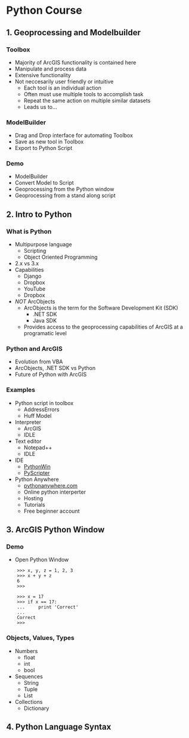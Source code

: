 ﻿# Python Course

## 1. Geoprocessing and Modelbuilder

### Toolbox

- Majority of ArcGIS functionality is contained here
- Manipulate and process data
- Extensive functionality
- Not neccesarily user friendly or intuitive
    - Each tool is an individual action
    - Often must use multiple tools to accomplish task
    - Repeat the same action on multiple similar datasets
    - Leads us to...

### ModelBuilder

- Drag and Drop interface for automating Toolbox
- Save as new tool in Toolbox
- Export to Python Script

### Demo

- ModelBuilder
- Convert Model to Script
- Geoprocessing from the Python window
- Geoprocessing from a stand along script


## 2. Intro to Python

### What is Python

- Multipurpose language
    - Scripting
    - Object Oriented Programming
- 2.x vs 3.x
- Capabilities
    - Django
    - Dropbox
    - YouTube
    - Dropbox
- _NOT_ ArcObjects
    - ArcObjects is the term for the Software Development Kit (SDK)
        - .NET SDK
        - Java SDK
    - Provides access to the geoprocessing capabilities of ArcGIS at
      a programatic level

### Python and ArcGIS

- Evolution from VBA
- ArcObjects, .NET SDK vs Python
- Future of Python with ArcGIS

### Examples

- Python script in toolbox
    - AddressErrors
    - Huff Model
- Interpreter
    - ArcGIS
    - IDLE
- Text editor
    - Notepad++
    - IDLE
- IDE
    - [PythonWin](http://sourceforge.net/projects/pywin32/)
    - [PyScripter](https://code.google.com/p/pyscripter/)
- Python Anywhere
    - [pythonanywhere.com](https://www.pythonanywhere.com/)
    - Online python interperter
    - Hosting
    - Tutorials
    - Free beginner account

## 3. ArcGIS Python Window

### Demo

- Open Python Window

```pycon
    >>> x, y, z = 1, 2, 3
    >>> x + y + z
    6
    >>>
```

```pycon
    >>> x = 17
    >>> if x == 17:
    ...     print 'Correct'
    ...
    Correct
    >>>
```

### Objects, Values, Types

- Numbers
    - float
    - int
    - bool
- Sequences
    - String
    - Tuple
    - List
- Collections
    - Dictionary

## 4. Python Language Syntax
